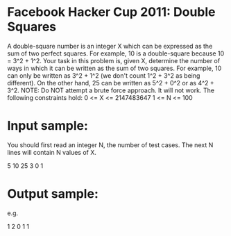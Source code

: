 Facebook Hacker Cup 2011: Double Squares
========================================

A double-square number is an integer X which can be expressed as the sum of two perfect squares. For example, 10 is a double-square because 10 = 3^2 + 1^2. Your task in this problem is, given X, determine the number of ways in which it can be written as the sum of two squares. For example, 10 can only be written as 3^2 + 1^2 (we don't count 1^2 + 3^2 as being different). On the other hand, 25 can be written as 5^2 + 0^2 or as 4^2 + 3^2. 
NOTE: Do NOT attempt a brute force approach. It will not work. The following constraints hold: 
0 <= X <= 2147483647 
1 <= N <= 100

# Input sample:

You should first read an integer N, the number of test cases. The next N lines will contain N values of X.

5
10
25
3
0
1

# Output sample:

e.g.

1
2
0
1
1


